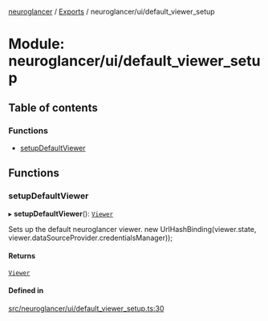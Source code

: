 [neuroglancer](../README.md) / [Exports](../modules.md) / neuroglancer/ui/default\_viewer\_setup

# Module: neuroglancer/ui/default\_viewer\_setup

## Table of contents

### Functions

- [setupDefaultViewer](neuroglancer_ui_default_viewer_setup.md#setupdefaultviewer)

## Functions

### setupDefaultViewer

▸ **setupDefaultViewer**(): [`Viewer`](../classes/neuroglancer_viewer.Viewer.md)

Sets up the default neuroglancer viewer.
new UrlHashBinding(viewer.state, viewer.dataSourceProvider.credentialsManager));

#### Returns

[`Viewer`](../classes/neuroglancer_viewer.Viewer.md)

#### Defined in

[src/neuroglancer/ui/default_viewer_setup.ts:30](https://github.com/ActiveBrainAtlas2/neuroglancer/blob/034b457d/src/neuroglancer/ui/default_viewer_setup.ts#L30)
